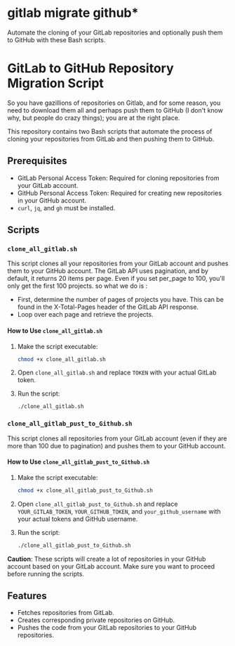 # gitlab migrate github*
Automate the cloning of your GitLab repositories and optionally push them to GitHub with these Bash scripts.


# GitLab to GitHub Repository Migration Script
So you have gazillions of repositories on Gitlab, and for some reason, you need to download them all and perhaps push them to GitHub (I don't know why, but people do crazy things); you are at the right place.

This repository contains two Bash scripts that automate the process of cloning your repositories from GitLab and then pushing them to GitHub.

## Prerequisites

- GitLab Personal Access Token: Required for cloning repositories from your GitLab account.
- GitHub Personal Access Token: Required for creating new repositories in your GitHub account.
- `curl`, `jq`, and `gh` must be installed.
  
## Scripts

### `clone_all_gitlab.sh`

This script clones all your repositories from your GitLab account and pushes them to your GitHub account.
The GitLab API uses pagination, and by default, it returns 20 items per page. Even if you set per_page to 100, you'll only get the first 100 projects. 
so what we do is :
- First, determine the number of pages of projects you have. This can be found in the X-Total-Pages header of the GitLab API response.
- Loop over each page and retrieve the projects.

#### How to Use `clone_all_gitlab.sh`

1. Make the script executable:
    ```bash
    chmod +x clone_all_gitlab.sh
    ```

2. Open `clone_all_gitlab.sh` and replace `TOKEN` with your actual GitLab token.

3. Run the script:
    ```bash
    ./clone_all_gitlab.sh
    ```

### `clone_all_gitlab_pust_to_Github.sh`

This script clones all repositories from your GitLab account (even if they are more than 100 due to pagination) and pushes them to your GitHub account.

#### How to Use `clone_all_gitlab_pust_to_Github.sh`

1. Make the script executable:
    ```bash
    chmod +x clone_all_gitlab_pust_to_Github.sh
    ```

2. Open `clone_all_gitlab_pust_to_Github.sh` and replace `YOUR_GITLAB_TOKEN`, `YOUR_GITHUB_TOKEN`, and `your_github_username` with your actual tokens and GitHub username.

3. Run the script:
    ```bash
    ./clone_all_gitlab_pust_to_Github.sh
    ```

**Caution**: These scripts will create a lot of repositories in your GitHub account based on your GitLab account. Make sure you want to proceed before running the scripts.

## Features

- Fetches repositories from GitLab.
- Creates corresponding private repositories on GitHub.
- Pushes the code from your GitLab repositories to your GitHub repositories.

